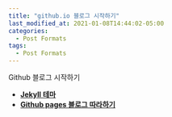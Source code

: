 ```yaml
---
title: "github.io 블로그 시작하기"
last_modified_at: 2021-01-08T14:44:02-05:00
categories:
  - Post Formats
tags:
  - Post Formats
---
```


Github 블로그 시작하기

- <a href="https://github.com/mmistakes/minimal-mistakes" target="_blank"><b> Jekyll 테마 </b></a>
- <a href="https://devinlife.com/howto" target="_blank"><b> Github pages 블로그 따라하기 </b></a>
